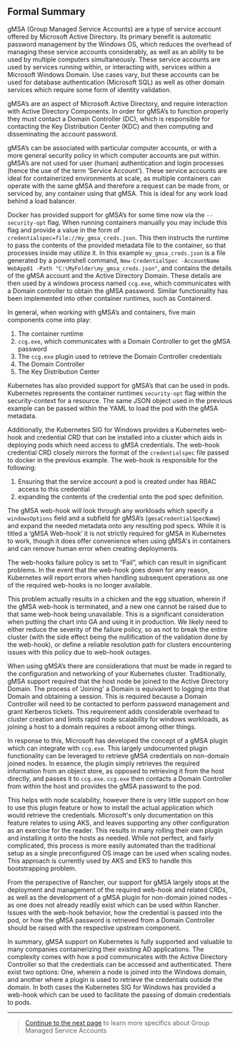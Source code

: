## Formal Summary

gMSA (Group Managed Service Accounts) are a type of service account offered by Microsoft Active Directory. Its primary 
benefit is automatic password management by the Windows OS, which reduces the overhead of managing these service accounts
considerably, as well as an ability to be used by multiple computers simultaneously. These service accounts are used by 
services running within, or interacting with, services within a Microsoft Windows Domain. Use cases vary, but these 
accounts can be used for database authentication (Microsoft SQL) as well as other domain services which require some 
form of identity validation.

gMSA’s are an aspect of Microsoft Active Directory, and require interaction with Active Directory Components. In order 
for gMSA’s to function properly they must contact a Domain Controller (DC), which is responsible for contacting the Key 
Distribution Center (KDC) and then computing and disseminating the account password.

gMSA’s can be associated with particular computer accounts, or with a more general security policy in which computer 
accounts are put within. gMSA’s are not used for user (human) authentication and login processes (hence the use of the
term ‘Service Account’). These service accounts are ideal for containerized environments at scale, as multiple
containers can operate with the same gMSA and therefore a request can be made from, or serviced by, any container using
that gMSA. This is ideal for any work load behind a load balancer.

Docker has provided support for gMSA’s for some time now via the `--security-opt` flag. When running containers manually
you may include this flag and provide a value in the form of `credentialspec=file://my_gmsa_creds.json`. This then
instructs the runtime to pass the contents of the provided metadata file to the container, so that processes inside may
utilize it. In this example `my_gmsa_creds.json` is a file generated by a powershell command,
`New-CredentialSpec -AccountName WebApp01 -Path "C:\MyFolder\my_gmsa_creds.json"`, and contains the details of the gMSA
account and the Active Directory Domain. These details are then used by a windows process named `ccg.exe`,
which communicates with a Domain controller to obtain the gMSA password. 
Similar functionality has been implemented into other container runtimes, such as Containerd.

In general, when working with gMSA’s and containers, five main components come into play:

1. The container runtime
2. `ccg.exe`, which communicates with a Domain Controller to get the gMSA password
3. The `ccg.exe` plugin used to retrieve the Domain Controller credentials
4. The Domain Controller
5. The Key Distribution Center

Kubernetes has also provided support for gMSA’s that can be used in pods. Kubernetes represents the container runtimes
`security-opt` flag within the security-context for a resource. The same JSON object used in the previous example
can be passed within the YAML to load the pod with the gMSA metadata.

Additionally, the Kubernetes SIG for Windows provides a Kubernetes web-hook and credential CRD that can be installed into a cluster
which aids in deploying pods which need access to gMSA credentials. The web-hook credential CRD closely mirrors the
format of the `credentialspec` file passed to docker in the previous example. The web-hook is responsible for the
following:

1. Ensuring that the service account a pod is created under has RBAC access to this credential
2. expanding the contents of the credential onto the pod spec definition.

The gMSA web-hook will look through any workloads which specify a `windowsOptions` field and a subfield for gMSA’s
(`gmsaCredentialSpecName`) and expand the needed metadata onto any resulting pod specs. While it is titled a
‘gMSA Web-hook’ it is not strictly required for gMSA in Kubernetes to work, though it does offer convenience when using
gMSA's in containers and can remove human error when creating deployments. 

The web-hooks failure policy is set to “Fail”, which can result in significant problems. In the event that the web-hook goes
down for any reason, Kubernetes will report errors when handling subsequent operations as one of the required web-hooks
is no longer available.

This problem actually results in a chicken and the egg situation, wherein if the gMSA web-hook is terminated, and a new one
cannot be raised due to that same web-hook being unavailable. This is a significant consideration when putting the chart
into GA and using it in production. We likely need to either reduce the severity of the failure policy, so as not to break
the entire cluster (with the side effect being the nullification of the validation done by the web-hook),
or define a reliable resolution path for clusters encountering issues with this policy due to web-hook outages.

When using gMSA’s there are considerations that must be made in regard to the configuration and networking of your
Kubernetes cluster. Traditionally, gMSA support required that the host node be joined to the Active Directory Domain.
The process of 'Joining' a Domain is equivalent to logging into that Domain and obtaining a session. 
This is required because a Domain Controller will need to be contacted to perform password management and grant
Kerberos tickets. This requirement adds considerable overhead to cluster creation and limits rapid node
scalability for windows workloads, as joining a host to a domain requires a reboot among other things.

In response to this, Microsoft has developed the concept of a gMSA plugin which can integrate with `ccg.exe`. This
largely undocumented plugin functionality can be leveraged to retrieve gMSA credentials on non-domain joined nodes.
In essence, the plugin simply retrieves the required information from an object store, as opposed to retrieving it from
the host directly, and passes it to `ccg.exe`. `ccg.exe` then contacts a Domain Controller from within the host and
provides the gMSA password to the pod.

This helps with node scalability, however there is very little support on how to use this plugin feature or how to
install the actual application which would retrieve the credentials. Microsoft's only documentation on this feature
relates to using AKS, and leaves supporting any other configuration as an exercise for the reader. This results in many
rolling their own plugin and installing it onto the hosts as needed. While not perfect, and fairly complicated, this
process is more easily automated than the traditional setup as a single preconfigured OS image can be used when
scaling nodes. This approach is currently used by AKS and EKS to handle this bootstrapping problem.

From the perspective of Rancher, our support for gMSA largely stops at the deployment and management of the required
web-hook and related CRDs, as well as the development of a gMSA plugin for non-domain joined nodes - as one does not
already readily exist which can be used within Rancher. Issues with the web-hook behavior, how the credential is passed
into the pod, or how the gMSA password is retrieved from a Domain Controller should be raised with the respective
upstream component.

In summary, gMSA support on Kubernetes is fully supported and valuable to many companies containerizing their existing
AD applications. The complexity comes with how a pod communicates with the Active Directory Controller so that the
credentials can be accessed and authenticated. There exist two options: One, wherein a node is joined into the Windows
domain, and another where a plugin is used to retrieve the credentials outside the domain. In both cases the Kubernetes
SIG for Windows has provided a web-hook which can be used to facilitate the passing of domain credentials to pods. 


---

> [Continue to the next page](02-gmsa-overview-and-details.md) to learn more specifics about Group Managed Service Accounts